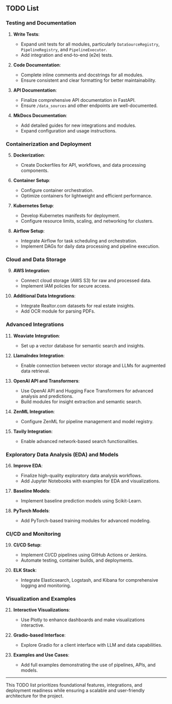 ## TODO List

### Testing and Documentation
1. **Write Tests**:
   - Expand unit tests for all modules, particularly `DataSourceRegistry`, `PipelineRegistry`, and `PipelineExecutor`.
   - Add integration and end-to-end (e2e) tests.

2. **Code Documentation**:
   - Complete inline comments and docstrings for all modules.
   - Ensure consistent and clear formatting for better maintainability.

3. **API Documentation**:
   - Finalize comprehensive API documentation in FastAPI.
   - Ensure `/data_sources` and other endpoints are well-documented.

4. **MkDocs Documentation**:
   - Add detailed guides for new integrations and modules.
   - Expand configuration and usage instructions.

### Containerization and Deployment
5. **Dockerization**:
   - Create Dockerfiles for API, workflows, and data processing components.

6. **Container Setup**:
   - Configure container orchestration.
   - Optimize containers for lightweight and efficient performance.

7. **Kubernetes Setup**:
   - Develop Kubernetes manifests for deployment.
   - Configure resource limits, scaling, and networking for clusters.

8. **Airflow Setup**:
   - Integrate Airflow for task scheduling and orchestration.
   - Implement DAGs for daily data processing and pipeline execution.

### Cloud and Data Storage
9. **AWS Integration**:
   - Connect cloud storage (AWS S3) for raw and processed data.
   - Implement IAM policies for secure access.

10. **Additional Data Integrations**:
    - Integrate Realtor.com datasets for real estate insights.
    - Add OCR module for parsing PDFs.

### Advanced Integrations
11. **Weaviate Integration**:
    - Set up a vector database for semantic search and insights.

12. **LlamaIndex Integration**:
    - Enable connection between vector storage and LLMs for augmented data retrieval.

13. **OpenAI API and Transformers**:
    - Use OpenAI API and Hugging Face Transformers for advanced analysis and predictions.
    - Build modules for insight extraction and semantic search.

14. **ZenML Integration**:
    - Configure ZenML for pipeline management and model registry.

15. **Tavily Integration**:
    - Enable advanced network-based search functionalities.

### Exploratory Data Analysis (EDA) and Models
16. **Improve EDA**:
    - Finalize high-quality exploratory data analysis workflows.
    - Add Jupyter Notebooks with examples for EDA and visualizations.

17. **Baseline Models**:
    - Implement baseline prediction models using Scikit-Learn.

18. **PyTorch Models**:
    - Add PyTorch-based training modules for advanced modeling.

### CI/CD and Monitoring
19. **CI/CD Setup**:
    - Implement CI/CD pipelines using GitHub Actions or Jenkins.
    - Automate testing, container builds, and deployments.

20. **ELK Stack**:
    - Integrate Elasticsearch, Logstash, and Kibana for comprehensive logging and monitoring.

### Visualization and Examples
21. **Interactive Visualizations**:
    - Use Plotly to enhance dashboards and make visualizations interactive.

22. **Gradio-based Interface**:
    - Explore Gradio for a client interface with LLM and data capabilities.

23. **Examples and Use Cases**:
    - Add full examples demonstrating the use of pipelines, APIs, and models.

---

This TODO list prioritizes foundational features, integrations, and deployment readiness while ensuring a scalable and user-friendly architecture for the project.

